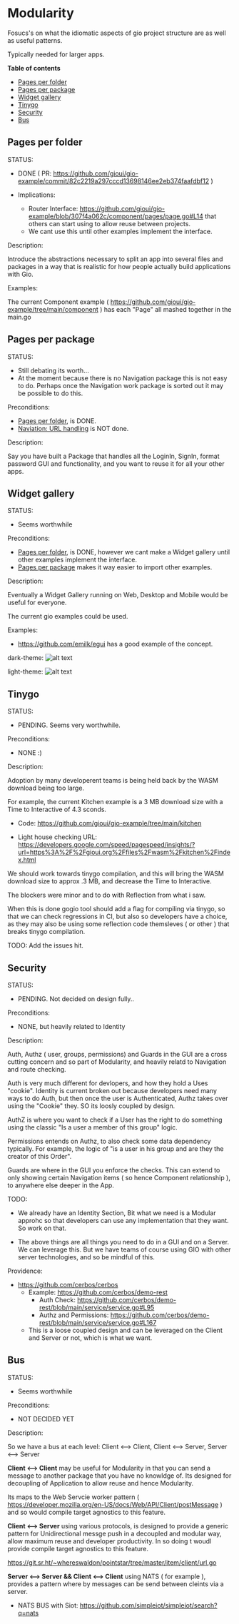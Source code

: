 # Modularity

Fosucs's on what the idiomatic aspects of gio project structure are as well as useful patterns.

Typically needed for larger apps.

**Table of contents**

- [Pages per folder](#pages-per-folder)
- [Pages per package](#pages-per-package)
- [Widget gallery](#widget-gallery)
- [Tinygo](#tinygo)
- [Security](#security)
- [Bus](#bus)

## Pages per folder

STATUS: 

- DONE ( PR: https://github.com/gioui/gio-example/commit/82c2219a297cccd13698146ee2eb374faafdbf12 )

- Implications:
    - Router Interface: https://github.com/gioui/gio-example/blob/307f4a062c/component/pages/page.go#L14 that others can start using to allow reuse between projects.
    - We cant use this until other examples implement the interface.

Description:

Introduce the abstractions necessary to split an app into several files and packages in a way that is realistic for how people actually build applications with Gio.

Examples:

The current Component example ( https://github.com/gioui/gio-example/tree/main/component ) has each "Page" all mashed together in the main.go 

## Pages per package

STATUS: 

- Still debating its worth... 
- At the moment because there is no Navigation package this is not easy to do. Perhaps once the Navigation work package is sorted out it may be possible to do this. 

Preconditions: 

- [Pages per folder](#pages-per-folder), is DONE.
- [Naviation: URL handling](../navigation#url-handling) is NOT done.


Description:

Say you have built a Package that handles all the LoginIn, SignIn, format password GUI and functionality, and you want to reuse it for all your other apps.

## Widget gallery

STATUS:

- Seems worthwhile 

Preconditions: 

- [Pages per folder](#pages-per-folder), is DONE, however we cant make a Widget gallery until other examples implement the interface.
- [Pages per package](#pages-per-package) makes it way easier to import other examples.

Description:

Eventually a Widget Gallery running on Web, Desktop and Mobile would be useful for everyone.

The current gio examples could be used. 

Examples:

- https://github.com/emilk/egui has a good example of the concept.

dark-theme: 
![alt text](https://raw.githubusercontent.com/emilk/egui/master/media/widget_gallery.gif "Logo Title Text 1")


light-theme: 
![alt text](https://raw.githubusercontent.com/emilk/egui/master/media/light_theme.png "Logo Title Text 1")

## Tinygo

STATUS:

- PENDING. Seems very worthwhile.

Preconditions: 

- NONE :)

Description:

Adoption by many developerent teams is being held back by the WASM download being too large.

For example, the current Kitchen example is a 3 MB download size with a Time to Interactive of 4.3 sconds. 

- Code: https://github.com/gioui/gio-example/tree/main/kitchen

- Light house checking URL: https://developers.google.com/speed/pagespeed/insights/?url=https%3A%2F%2Fgioui.org%2Ffiles%2Fwasm%2Fkitchen%2Findex.html


We should work towards tinygo compilation, and this will bring the WASM download size to approx .3 MB, and decrease the Time to Interactive.

The blockers were minor and to do with Reflection from what i saw.

When this is done gogio tool should add a flag for compiling via tinygo, so that we can check regressions in CI, but also so developers have a choice, as they may also be using some reflection code themsleves ( or other ) that breaks tinygo compilation.

TODO: Add the issues hit. 

## Security

STATUS:

- PENDING. Not decided on design fully..

Preconditions: 

- NONE, but heavily related to Identity

Description:

Auth, Authz ( user, groups, permissions) and Guards in the GUI are a cross cutting concern and so part of Modularity, and heavily relatd to Navigation and route checking.

Auth is very much different for devlopers, and how they hold a Uses "cookie".  Identity is current broken out because developers need many ways to do Auth, but then once the user is Authenticated, Authz takes over using the "Cookie" they. SO its loosly coupled by design.

AuthZ is where you want to check if a User has the right to do something using the classic "Is a user a member of this group" logic.

Permissions entends on Authz, to also check some data dependency typically. For example, the logic of "is a user in his group and are they the creator of this Order".

Guards are where in the GUI you enforce the checks. This can extend to only showing certain Navigation items ( so hence Component relationship ), to anywhere else deeper in the App.



TODO: 

- We already have an Identity Section, Bit what we need is a Modular approhc so that developers can use any implementation that they want. So work on that.

- The above things are all things you need to do in a GUI and on a Server. We can leverage this. But we have teams of course using GIO with other server technologies, and so be mindful of this.

Providence:

- https://github.com/cerbos/cerbos
  - Example: https://github.com/cerbos/demo-rest
    - Auth Check: https://github.com/cerbos/demo-rest/blob/main/service/service.go#L95
    - Authz and Permissions: https://github.com/cerbos/demo-rest/blob/main/service/service.go#L167
  - This is a loose coupled design and can be leveraged on the Client and Server or not, which is what we want.




## Bus

STATUS:

- Seems worthwhile 

Preconditions: 

- NOT DECIDED YET

Description:

So we have a bus at each level: Client <--> Client, Client <--> Server, Server <--> Server

**Client <--> Client** may be useful for Modularity in that you can send a message to another package that you have no knowldge of. 
Its  designed for decoupling of Application to allow reuse and hence Modularity.

Its maps to the Web Servcie worker pattern ( https://developer.mozilla.org/en-US/docs/Web/API/Client/postMessage ) and so would compile target agnostics to this feature.


**Client <--> Server** using various protocols, is designed to provide a generic pattern for Unidirectional messge push  in a decoupled and modular way, allow maximum reuse and developer productivity.  In so doing t woudl provide compile target agnostics to this feature. 

 https://git.sr.ht/~whereswaldon/pointstar/tree/master/item/client/url.go


**Server <--> Server && Client <--> Client** using NATS ( for example ), provides a pattern where by messages can be send between cleints via a server.

- NATS BUS with Siot: https://github.com/simpleiot/simpleiot/search?q=nats


